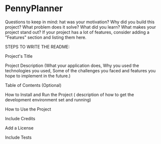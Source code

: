 # PennyPlanner

Questions to keep in mind:
hat was your motivation?
Why did you build this project?
What problem does it solve?
What did you learn?
What makes your project stand out?
If your project has a lot of features, consider adding a "Features" section and listing them here.

STEPS TO WRITE THE README:

Project's Title

Project Description (What your application does, Why you used the technologies you used, Some of the challenges you faced and features you hope to implement in the future.)

Table of Contents (Optional)

How to Install and Run the Project ( description of how to get the development environment set and running)

How to Use the Project

Include Credits

Add a License

Include Tests
